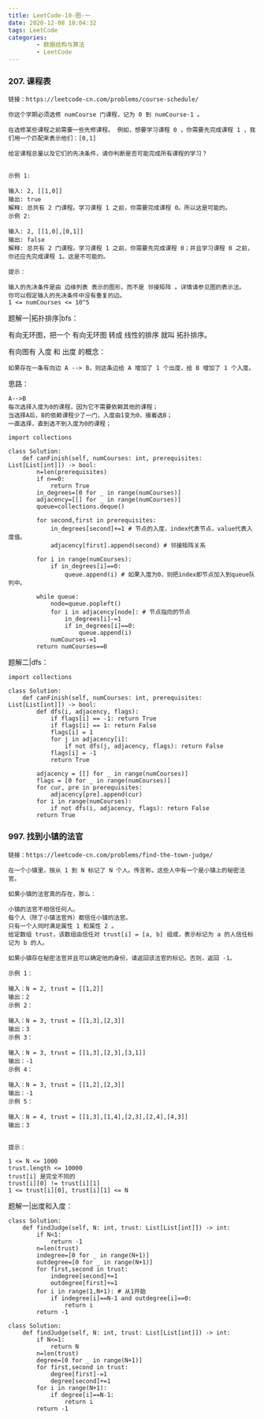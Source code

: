 ```yaml
---
title: LeetCode-10-图-一
date: 2020-12-08 10:04:32
tags: LeetCode
categories:
        - 数据结构与算法
        - LeetCode
---
```

### 207. 课程表
    链接：https://leetcode-cn.com/problems/course-schedule/

    你这个学期必须选修 numCourse 门课程，记为 0 到 numCourse-1 。

    在选修某些课程之前需要一些先修课程。 例如，想要学习课程 0 ，你需要先完成课程 1 ，我们用一个匹配来表示他们：[0,1]

    给定课程总量以及它们的先决条件，请你判断是否可能完成所有课程的学习？


    示例 1:

    输入: 2, [[1,0]] 
    输出: true
    解释: 总共有 2 门课程。学习课程 1 之前，你需要完成课程 0。所以这是可能的。
    示例 2:

    输入: 2, [[1,0],[0,1]]
    输出: false
    解释: 总共有 2 门课程。学习课程 1 之前，你需要先完成​课程 0；并且学习课程 0 之前，你还应先完成课程 1。这是不可能的。
    
    提示：

    输入的先决条件是由 边缘列表 表示的图形，而不是 邻接矩阵 。详情请参见图的表示法。
    你可以假定输入的先决条件中没有重复的边。
    1 <= numCourses <= 10^5

题解一|拓扑排序|bfs：

有向无环图，把一个 有向无环图 转成 线性的排序 就叫 拓扑排序。

有向图有 入度 和 出度 的概念：
    
    如果存在一条有向边 A --> B，则这条边给 A 增加了 1 个出度，给 B 增加了 1 个入度。

思路：

    A-->B
    每次选择入度为0的课程，因为它不需要依赖其他的课程；
    当选择A后，B的依赖课程少了一门，入度由1变为0，接着选B；
    一直选择，直到选不到入度为0的课程；

```
import collections

class Solution:
    def canFinish(self, numCourses: int, prerequisites: List[List[int]]) -> bool:
        n=len(prerequisites)
        if n==0:
            return True
        in_degrees=[0 for _ in range(numCourses)]
        adjacency=[[] for _ in range(numCourses)]
        queue=collections.deque()

        for second,first in prerequisites:
            in_degrees[second]+=1 # 节点的入度，index代表节点，value代表入度值。
            adjacency[first].append(second) # 邻接矩阵关系

        for i in range(numCourses):
            if in_degrees[i]==0:
                queue.append(i) # 如果入度为0，则把index即节点加入到queue队列中。
        
        while queue:
            node=queue.popleft()
            for i in adjacency[node]: # 节点指向的节点
                in_degrees[i]-=1
                if in_degrees[i]==0:
                    queue.append(i)
            numCourses-=1
        return numCourses==0
```

题解二|dfs：
```
import collections

class Solution:
    def canFinish(self, numCourses: int, prerequisites: List[List[int]]) -> bool:
        def dfs(i, adjacency, flags):
            if flags[i] == -1: return True
            if flags[i] == 1: return False
            flags[i] = 1
            for j in adjacency[i]:
                if not dfs(j, adjacency, flags): return False
            flags[i] = -1
            return True

        adjacency = [[] for _ in range(numCourses)]
        flags = [0 for _ in range(numCourses)]
        for cur, pre in prerequisites:
            adjacency[pre].append(cur)
        for i in range(numCourses):
            if not dfs(i, adjacency, flags): return False
        return True
```

### 997. 找到小镇的法官
    链接：https://leetcode-cn.com/problems/find-the-town-judge/

    在一个小镇里，按从 1 到 N 标记了 N 个人。传言称，这些人中有一个是小镇上的秘密法官。

    如果小镇的法官真的存在，那么：

    小镇的法官不相信任何人。
    每个人（除了小镇法官外）都信任小镇的法官。
    只有一个人同时满足属性 1 和属性 2 。
    给定数组 trust，该数组由信任对 trust[i] = [a, b] 组成，表示标记为 a 的人信任标记为 b 的人。

    如果小镇存在秘密法官并且可以确定他的身份，请返回该法官的标记。否则，返回 -1。

    示例 1：

    输入：N = 2, trust = [[1,2]]
    输出：2
    示例 2：

    输入：N = 3, trust = [[1,3],[2,3]]
    输出：3
    示例 3：

    输入：N = 3, trust = [[1,3],[2,3],[3,1]]
    输出：-1
    示例 4：

    输入：N = 3, trust = [[1,2],[2,3]]
    输出：-1
    示例 5：

    输入：N = 4, trust = [[1,3],[1,4],[2,3],[2,4],[4,3]]
    输出：3
    

    提示：

    1 <= N <= 1000
    trust.length <= 10000
    trust[i] 是完全不同的
    trust[i][0] != trust[i][1]
    1 <= trust[i][0], trust[i][1] <= N

题解一|出度和入度：
```
class Solution:
    def findJudge(self, N: int, trust: List[List[int]]) -> int:
        if N<1:
            return -1
        n=len(trust)
        indegree=[0 for _ in range(N+1)]
        outdegree=[0 for _ in range(N+1)]
        for first,second in trust:
            indegree[second]+=1
            outdegree[first]+=1
        for i in range(1,N+1): # 从1开始
            if indegree[i]==N-1 and outdegree[i]==0:
                return i
        return -1
```

```
class Solution:
    def findJudge(self, N: int, trust: List[List[int]]) -> int:
        if N<=1:
            return N
        n=len(trust)
        degree=[0 for _ in range(N+1)]
        for first,second in trust:
            degree[first]-=1
            degree[second]+=1
        for i in range(N+1):
            if degree[i]==N-1:
                return i
        return -1
```